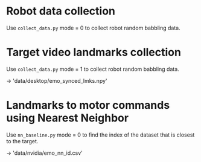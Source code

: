 
# Robot data collection
Use ```collect_data.py``` mode = 0 to collect robot random babbling data.

# Target video landmarks collection
Use ```collect_data.py``` mode = 1 to collect robot random babbling data.

-> 'data/desktop/emo_synced_lmks.npy'

# Landmarks to motor commands using Nearest Neighbor
Use ```nn_baseline.py``` mode = 0 to find the index of the dataset that is closest to the target.

-> 'data/nvidia/emo_nn_id.csv'



